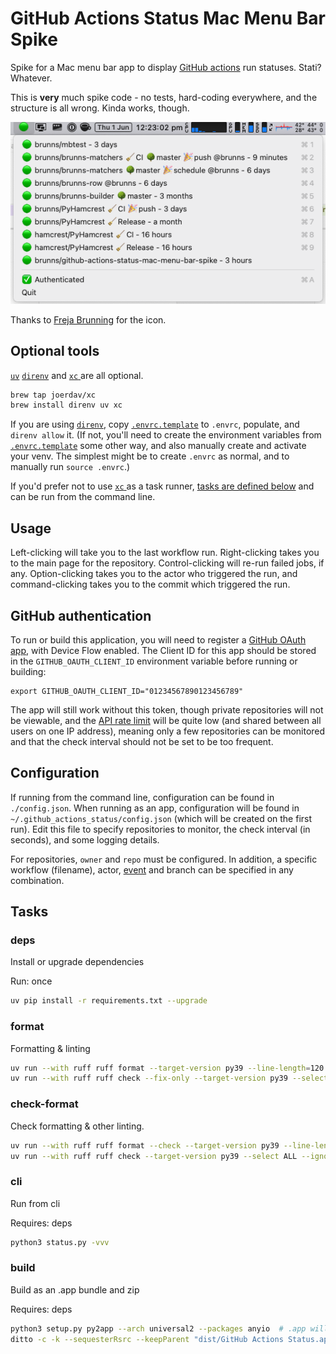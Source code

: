 # GitHub Actions Status Mac Menu Bar Spike

Spike for a Mac menu bar app to display [GitHub actions](https://pinboard.in/u:brunns/t:github-actions) run statuses. Stati? Whatever.

This is **very** much spike code - no tests, hard-coding everywhere, and the structure is all wrong. Kinda works, though.

![image](docs/images/screenshot.png)

Thanks to [Freja Brunning](https://twitter.com/freja_brunning) for the icon.

## Optional tools

[`uv`](https://docs.astral.sh/uv) [`direnv`](https://direnv.net) and [`xc` ](https://xcfile.dev) are all optional.

```sh
brew tap joerdav/xc
brew install direnv uv xc
```

If you are using [`direnv`](https://direnv.net/), copy [`.envrc.template`](/.envrc.template) to `.envrc`, populate, and
`direnv allow` it. (If not, you'll need to create the environment variables from [`.envrc.template`](/.envrc.template)
some other way, and also manually create and activate your venv. The simplest might be to create `.envrc` as normal, 
and to manually run `source .envrc`.)

If you'd prefer not to use [`xc` ](https://xcfile.dev/) as a task runner, [tasks are defined below](#Tasks) and can be 
run from the command line.

## Usage

Left-clicking will take you to the last workflow run. Right-clicking takes you to the main page for the repository. 
Control-clicking will re-run failed jobs, if any. Option-clicking takes you to the actor who triggered the run, and 
command-clicking takes you to the commit which triggered the run.

## GitHub authentication

To run or build this application, you will need to register a
[GitHub OAuth app](https://docs.github.com/en/apps/oauth-apps/building-oauth-apps/creating-an-oauth-app), with Device
Flow enabled. The Client ID for this app should be stored in the `GITHUB_OAUTH_CLIENT_ID` environment variable before
running or building:

```shell
export GITHUB_OAUTH_CLIENT_ID="01234567890123456789"
```

The app will still work without this token, though private repositories will not be viewable, and the
[API rate limit](https://docs.github.com/en/rest/overview/resources-in-the-rest-api#rate-limiting) will be quite low
(and shared between all users on one IP address), meaning only a few repositories can be monitored and that the check
interval should not be set to be too frequent.

## Configuration

If running from the command line, configuration can be found in `./config.json`. When running as an app,
configuration will be found in `~/.github_actions_status/config.json` (which will be created on the first
run). Edit this file to specify repositories to monitor, the check interval (in seconds), and some logging details.

For repositories, `owner` and `repo` must be configured. In addition, a specific workflow (filename), actor,
[event](https://docs.github.com/en/actions/using-workflows/events-that-trigger-workflows) and branch can be specified
in any combination.

## Tasks

### deps

Install or upgrade dependencies

Run: once
```sh
uv pip install -r requirements.txt --upgrade
````

### format

Formatting & linting

```sh
uv run --with ruff ruff format --target-version py39 --line-length=120
uv run --with ruff ruff check --fix-only --target-version py39 --select ALL --ignore T201,ANN,D,FA100 --line-length=120
```

### check-format

Check formatting & other linting.

```sh
uv run --with ruff ruff format --check --target-version py39 --line-length=120
uv run --with ruff ruff check --target-version py39 --select ALL --ignore T201,ANN,D,FA100 --line-length=120
```

### cli

Run from cli

Requires: deps
```sh 
python3 status.py -vvv
```

### build

Build as an .app bundle and zip

Requires: deps
```sh 
python3 setup.py py2app --arch universal2 --packages anyio  # .app will be found in the dist/ folder
ditto -c -k --sequesterRsrc --keepParent "dist/GitHub Actions Status.app" "dist/GitHub Actions Status.app.zip"
```
